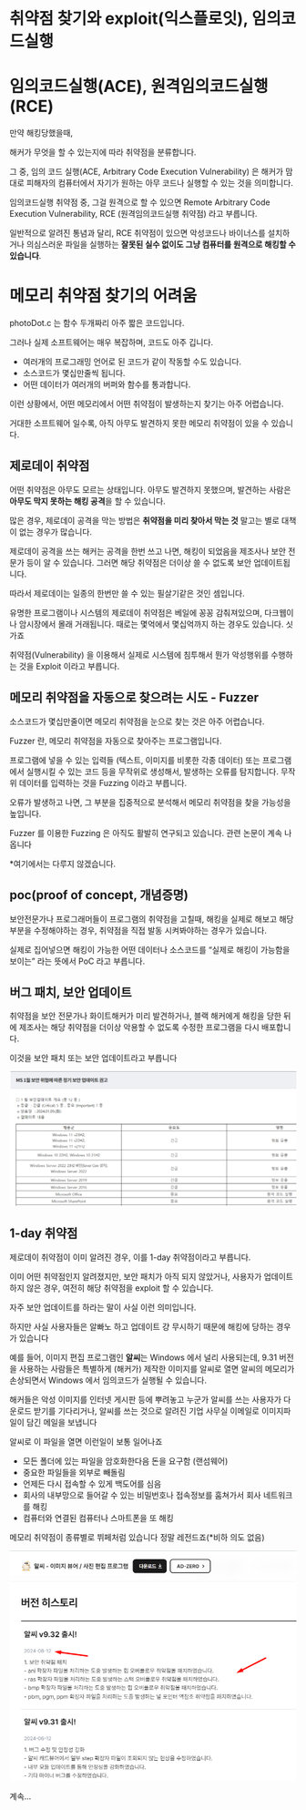 # 취약점 찾기와 exploit(익스플로잇), 임의코드실행

# 임의코드실행(ACE), 원격임의코드실행(RCE)

만약 해킹당했을때,

해커가 무엇을 할 수 있는지에 따라 취약점을 분류합니다.

그 중, 임의 코드 실행(ACE, Arbitrary Code Execution Vulnerability) 은 해커가 맘대로 피해자의 컴퓨터에서 자기가 원하는 아무 코드나 실행할 수 있는 것을 의미합니다.

임의코드실행 취약점 중, 그걸 원격으로 할 수 있으면 Remote Arbitrary Code Execution Vulnerability, RCE (원격임의코드실행 취약점) 라고 부릅니다.

일반적으로 알려진 통념과 달리, RCE 취약점이 있으면 악성코드나 바이너스를 설치하거나 의심스러운 파일을 실행하는 **잘못된 실수 없이도 그냥 컴퓨터를 원격으로 해킹할 수 있습니다**.

# 메모리 취약점 찾기의 어려움

photoDot.c 는 함수 두개짜리 아주 짧은 코드입니다.

그러나 실제 소프트웨어는 매우 복잡하며, 코드도 아주 깁니다.

- 여러개의 프로그래밍 언어로 된 코드가 같이 작동할 수도 있습니다.
- 소스코드가 몇십만줄씩 됩니다.
- 어떤 데이터가 여러개의 버퍼와 함수를 통과합니다.

이런 상황에서, 어떤 메모리에서 어떤 취약점이 발생하는지 찾기는 아주 어렵습니다.

거대한 소프트웨어 일수록, 아직 아무도 발견하지 못한 메모리 취약점이 있을 수 있습니다.

## 제로데이 취약점

어떤 취약점은 아무도 모르는 상태입니다. 아무도 발견하지 못했으며, 발견하는 사람은 **아무도 막지 못하는 해킹 공격**을 할 수 있습니다.

많은 경우, 제로데이 공격을 막는 방법은 **취약점을 미리 찾아서 막는 것** 말고는 별로 대책이 없는 경우가 많습니다.

제로데이 공격을 쓰는 해커는 공격을 한번 쓰고 나면, 해킹이 되었음을 제조사나 보안 전문가 등이 알 수 있습니다. 그러면 해당 취약점은 더이상 쓸 수 없도록 보안 업데이트됩니다. 

따라서 제로데이는 일종의 한번만 쓸 수 있는 필살기같은 것인 셈입니다.

유명한 프로그램이나 시스템의 제로데이 취약점은 베일에 꽁꽁 감춰져있으며, 다크웹이나 암시장에서 몰래 거래됩니다. 때로는 몇억에서 몇십억까지 하는 경우도 있습니다.  싯가죠

취약점(Vulnerability) 을 이용해서 실제로 시스템에 침투해서 뭔가 악성행위를 수행하는 것을 Exploit 이라고 부릅니다.

## 메모리 취약점을 자동으로 찾으려는 시도 - Fuzzer

소스코드가 몇십만줄이면 메모리 취약점을 눈으로 찾는 것은 아주 어렵습니다.

Fuzzer 란, 메모리 취약점을 자동으로 찾아주는 프로그램입니다.

프로그램에 넣을 수 있는 입력들 (텍스트, 이미지를 비롯한 각종 데이터) 또는 프로그램에서 실행시킬 수 있는 코드 등을 무작위로 생성해서, 발생하는 오류를 탐지합니다. 무작위 데이터를 입력하는 것을 Fuzzing 이라고 부릅니다.

오류가 발생하고 나면, 그 부분을 집중적으로 분석해서 메모리 취약점을 찾을 가능성을 높입니다.

Fuzzer 를 이용한 Fuzzing 은 아직도 활발히 연구되고 있습니다. 관련 논문이 계속 나옵니다

*여기에서는 다루지 않겠습니다.

## poc(proof of concept, 개념증명)

보안전문가나 프로그래머들이 프로그램의 취약점을 고칠때, 해킹을 실제로 해보고 해당 부분을 수정해야하는 경우, 취약점을 직접 발동 시켜봐야하는 경우가 있습니다.

 

실제로 집어넣으면 해킹이 가능한 어떤 데이터나 소스코드를 “실제로 해킹이 가능함을 보이는” 라는 뜻에서 PoC 라고 부릅니다.

## 버그 패치, 보안 업데이트

취약점을 보안 전문가나 화이트해커가 미리 발견하거나, 블랙 해커에게 해킹을 당한 뒤에 제조사는 해당 취약점을 더이상 악용할 수 없도록 수정한 프로그램을 다시 배포합니다.

이것을 보안 패치 또는 보안 업데이트라고 부릅니다 

![image.png](image%20156.png)

## 1-day 취약점

제로데이 취약점이 이미 알려진 경우, 이를 1-day 취약점이라고 부릅니다.

이미 어떤 취약점인지 알려졌지만, 보안 패치가 아직 되지 않았거나, 사용자가 업데이트 하지 않은 경우, 여전히 해당 취약점을 exploit 할 수 있습니다.

자주 보안 업데이트를 하라는 말이 사실 이런 의미입니다.

하지만 사실 사용자들은 알빠노 하고 업데이트 걍 무시하기 때문에 해킹에 당하는 경우가 있습니다

예를 들어, 이미지 편집 프로그램인 **알씨**는 Windows 에서 널리 사용되는데, 9.31 버전을 사용하는 사람들은 특별하게 (해커가) 제작한 이미지를 알씨로 열면 알씨의 메모리가 손상되면서 Windows 에서 임의코드가 실행될 수 있습니다.

해커들은 악성 이미지를 인터넷 게시판 등에 뿌려놓고 누군가 알씨를 쓰는 사용자가 다운로드 받기를 기다리거나, 알씨를 쓰는 것으로 알려진 기업 사무실 이메일로 이미지파일이 담긴 메일을 보냅니다

알씨로 이 파일을 열면 이런일이 보통 일어나죠

- 모든 폴더에 있는 파일을 암호화한다음 돈을 요구함 (랜섬웨어)
- 중요한 파일들을 외부로 빼돌림
- 언제든 다시 접속할 수 있게 백도어를 심음
- 회사의 내부망으로 들어갈 수 있는 비밀번호나 접속정보를 훔쳐가서 회사 네트워크를 해킹
- 컴퓨터와 연결된 컴퓨터나 스마트폰을 또 해킹

메모리 취약점이 종류별로 뷔페처럼 있습니다 정말 레전드죠(*비하 의도 없음)

![image.png](image%20157.png)

계속…